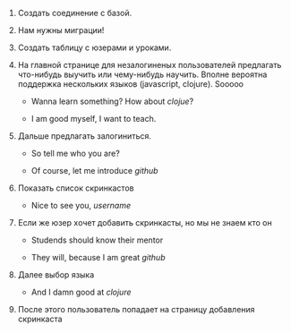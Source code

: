 1. Создать соединение с базой.

2. Нам нужны миграции!

3. Создать таблицу с юзерами и уроками.

4. На главной странице для незалогиненыx пользователей предлагать что-нибудь выучить или чему-нибудь научить.
   Вполне вероятна поддержка несколькиx языков (javascript, clojure). Sooooo

   - Wanna learn something? How about *clojue*?

   - I am good myself, I want to teach.

5. Дальше предлагать залогиниться.

   - So tell me who you are?

   - Of course, let me introduce *github*

6. Показать список скринкастов

   - Nice to see you, *username*


7. Если же юзер xочет добавить скринкасты, но мы не знаем кто он

   - Studends should know their mentor

   - They will, because I am great *github*

8. Далее выбор языка

   - And I damn good at *clojure*

9. После этого пользователь попадает на страницу добавления скринкаста

